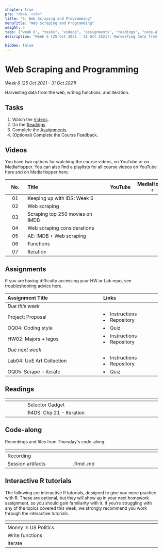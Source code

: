 ```yaml
---
chapter: true
pre: "<b>6. </b>"
title: "6. Web Scraping and Programming"
menuTitle: "Web Scraping and Programming"
weight: 6
tags: ["week 6", "tasks", "videos", "assignments", "readings", "code-along", "tutorials"] 
description: "Week 6 (25 Oct 2021 - 31 Oct 2021): Harvesting data from the web, writing functions, and iteration."

hidden: false
---
```


# Web Scraping and Programming

_Week 6 (25 Oct 2021 - 31 Oct 2021)_

Harvesting data from the web, writing functions, and iteration.

## Tasks

<ol>
  <li>Watch the <a href="#videos">Videos</a>.</li>
  <li>Do the <a href="#readings">Readings</a>.</li>
  <li>Complete the <a href="#assignments">Assignments</a>.</li>
  <li>(Optional) Complete the <a id="feedbackW5">Course Feedback</a>.</li>
</ol>

## Videos

<p style="text-align: left">You have two options for watching the course videos, on YouTube or on MediaHopper. You can also find a playlists for all course videos on YouTube <a id="playlistyt">here</a> and on MediaHopper <a id="playlistmh">here</a>.

| <div style="width:50px;text-align:center">No.</div> | <div style="width:250px;text-align:left">Title</div> | <div style="width:80px;text-align:center">YouTube</div> | <div style="width:100px;text-align:center">MediaHopper</div> |  <div style="width:80px;text-align:center">Slides</div> | <div style="width:170px;text-align:center">Additional Links</div> | 
|:---:|:---------------------|:-------:|:-----------:|:--------:|:------|
| 01  | Keeping up with IDS: Week 6 | <a id="W6L1YT"><span style="color: red;"><i class="fa fa-youtube-play" aria-hidden="true" /></span></a> | <a id="W6L1MH"><span style="color: #0A1E3F;"><i class="fa fa-file-video-o" aria-hidden="true"/></span></a> | - | - |
| 02  | 	Web scraping | <a id="W6L2YT"><span style="color: red;"><i class="fa fa-youtube-play" aria-hidden="true" /></span></a> | <a id="W6L2MH"><span style="color: #0A1E3F;"><i class="fa fa-file-video-o" aria-hidden="true"/></span></a> | <a id="W6L2S"><span style="color: #4b5357;"><i class="fa fa-desktop" aria-hidden="true"/></span></a>  | - |
| 03  | 	Scraping top 250 movies on IMDB  | <a id="W6L3YT"><span style="color: red;"><i class="fa fa-youtube-play" aria-hidden="true" /></span></a> | <a id="W6L3MH"><span style="color: #0A1E3F;"><i class="fa fa-file-video-o" aria-hidden="true"/></span></a> | <a id="W6L3S"><span style="color: #4b5357;"><i class="fa fa-desktop" aria-hidden="true"/></span></a>  | - |
| 04  | 	Web scraping considerations    | <a id="W6L4YT"><span style="color: red;"><i class="fa fa-youtube-play" aria-hidden="true" /></span></a> | <a id="W6L4MH"><span style="color: #0A1E3F;"><i class="fa fa-file-video-o" aria-hidden="true"/></span></a> | <a id="W6L4S"><span style="color: #4b5357;"><i class="fa fa-desktop" aria-hidden="true"/></span></a>  | - |
| 05  | AE: IMDB + Web scraping | <a id="W6L5YT"><span style="color: red;"><i class="fa fa-youtube-play" aria-hidden="true" /></span></a> | <a id="W6L5MH"><span style="color: #0A1E3F;"><i class="fa fa-file-video-o" aria-hidden="true"/></span></a> | - | <li><a id="AE8">AE8. Repository</a></li> |
| 06  | Functions | <a id="W6L6YT"><span style="color: red;"><i class="fa fa-youtube-play" aria-hidden="true" /></span></a> | <a id="W6L6MH"><span style="color: #0A1E3F;"><i class="fa fa-file-video-o" aria-hidden="true"/></span></a> | <a id="W6L6S"><span style="color: #4b5357;"><i class="fa fa-desktop" aria-hidden="true"/></span></a>   | - |
| 07  | Iteration | <a id="W6L7YT"><span style="color: red;"><i class="fa fa-youtube-play" aria-hidden="true" /></span></a> | <a id="W6L7MH"><span style="color: #0A1E3F;"><i class="fa fa-file-video-o" aria-hidden="true"/></span></a> | <a id="W6L7S"><span style="color: #4b5357;"><i class="fa fa-desktop" aria-hidden="true"/></span></a>   | - |

## Assignments

<p style="text-align: left">If you are having difficulty accessing your HW or Lab repo, see troubleshooting advice <a id="troubleshoot">here</a>.</p>

| <div style="width:300px;text-align:left">Assignment Title</div> | <div style="width:170px;text-align:left">Links</div> | <div style="width:180px;text-align:left">Due</div> |
|:---|:---|:---|
| *Due this week* | | |
| Project: Proposal | <li><a id="project">Instructions</a></li><li><a id="projectR">Repository</a></li> | Tue, 26 Oct, 16:00 UK | 
| OQ04: Coding style | <li><a id="OQ4">Quiz</a></li> | Wed, 27 Oct, 23:59 UK |
| HW02: Majors + legos | <li><a id="HW2I">Instructions</a></li><li><a id="HW2R">Repository</a></li> | Thur, 28 Oct, 16:00 UK | 
| *Due next week* | | | 
| Lab04: UoE Art Collection | <li><a id="LAB4I">Instructions</a></li> <li><a id="LAB4R">Repository</a></li> | Tue, 2 Nov, 16:00 UK  |
| OQ05: Scrape + iterate | <li><a id="OQ5">Quiz</a></li> | Wed, 3 Nov, 23:59 UK |

## Readings

| <div style="width:50px"></div>  | <div style="width:420px"></div>  |  <div style="width:200px"></div> |
|:---:|:---|:---:|
| <i class="fa fa-laptop" aria-hidden="true"></i> | <a id="selector">Selector Gadget</a> | **Required** |
| <i class="fa fa-book" aria-hidden="true"></i> | R4DS: <a id="R4DS21">Chp 21 - Iteration</a> | Optional |

## Code-along

<p style="text-align: left"> Recordings and files from Thursday's code-along.</p>

| <div style="width:200px"></div>  | <div style="width:480px"></div>  |
|:---|:---|
| Recording | <a id="CA6YT"><span style="color: red;"><i class="fa fa-youtube-play" aria-hidden="true"> </i></span></a> <a id="CA6MH"><span style="color: #0A1E3F;"><i class="fa fa-file-video-o" aria-hidden="true"></i></span></a> 
| Session artifacts | <a id="CA6Rmd">.Rmd</a> <a id="CA6Md">.md</a>|

## Interactive R tutorials

<p style="text-align: left"> The following are interactive R tutorials, designed to give you more practice with R. These are optional, but they will show up in your next homework assignment, so you should gain familiarity with it. If you’re struggling with any of the topics covered this week, we strongly recommend you work through the interactive tutorials.</p>

|  <div style="width:480px"></div>  |  <div style="width:200px"></div>  |
|:---|:---|
| <a id="RT7">Money in US Politics</a> | Related to HW 03 |
| <a id="RT8">Write functions</a> | Extra practice |
| <a id="RT9">Iterate</a> | Extra practice |